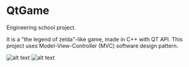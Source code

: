 # QtGame

Engineering school project.

It is a "the legend of zelda"-like game, made in C++ with QT API.
This project uses Model-View-Controller (MVC) software design pattern.


![alt text](https://github.com/LeKer29/QtGame/blob/master/2I_project/images/Menu.PNG?raw=true)
![alt text](https://github.com/LeKer29/QtGame/blob/master/2I_project/images/Game.PNG?raw=true)
